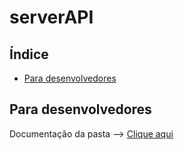 <h1>serverAPI</h1>

## Índice
* [Para desenvolvedores](#para-desenvolvedores)


## Para desenvolvedores
Documentação da pasta --> [Clique aqui](DEVELOPER.md)